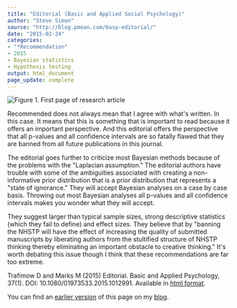 ```yaml
---
title: "Editorial (Basic and Applied Social Psychology)"
author: "Steve Simon"
source: "http://blog.pmean.com/basp-editorial/"
date: "2015-02-24"
categories:
- "*Recommendation"
- 2015
- Bayesian statistics
- Hypothesis testing
output: html_document
page_update: complete
---
```


![Figure 1. First page of research article](http://www.pmean.com/new-images/15/basp-editorial01.png)

<div class="notes">

Recommended does not always mean that I agree with what's written. In this case. It means that this is something that is important to read because it offers an important perspective. And this editorial offers the perspective that all p-values and all confidence intervals are so fatally flawed that they are banned from all future publications in this journal. 

The editorial goes further to criticize most Bayesian methods because of the problems with the "Laplacian assumption." The editorial authors have trouble with some of the ambiguities associated with creating a non-informative prior distribution that is a prior distribution that represents a "state of ignorance." They will accept Bayesian analyses on a case by case basis. Throwing out most Bayesian analyses all p-values and all confidence intervals makes you wonder what they will accept. 

They suggest larger than typical sample sizes, strong descriptive statistics (which they fail to define) and effect sizes. They believe that by "banning the NHSTP will have the effect of increasing the quality of submitted manuscripts by liberating authors from the stultified structure of NHSTP thinking thereby eliminating an important obstacle to creative thinking." It's worth debating this issue though I think that these recommendations are far too extreme.

Trafimow D and Marks M (2015) Editorial. Basic and Applied Psychology, 37(1). DOI: 10.1080/01973533.2015.1012991. Available in [html format][tra1].

You can find an [earlier version][sim1] of this page on my [blog][sim2].

[sim1]: http://blog.pmean.com/basp-editorial/
[sim2]: http://blog.pmean.com

[tra1]: http://www.tandfonline.com/doi/full/10.1080/01973533.2015.1012991

</div>
